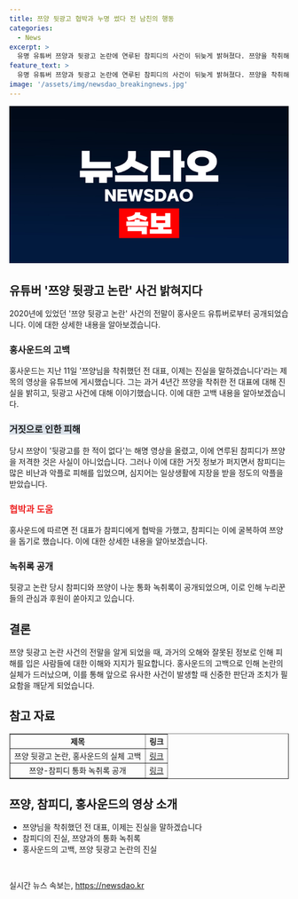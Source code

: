 ```yaml
---
title: 쯔양 뒷광고 협박과 누명 썼다 전 남친의 행동
categories:
  - News
excerpt: >
  유명 유튜버 쯔양과 뒷광고 논란에 연루된 참피디의 사건이 뒤늦게 밝혀졌다. 쯔양을 착취해온 전 대표의 악행과 참피디의 고통스러운 시간, 그리고 쯔양을 저격한 것으로 오해받은 상황까지 상세히 공개됐다. 이에 누리꾼들은 참피디를 지지하며 사건의 진실을 드러내는 참피디의 용기에 감탄했다. 이에 따라 논란의 주요 인물들에 대한 이목이 집중되고 있으며, 수많은 유튜버들과 논란의 주요 관계자들의 행보가 주목받고 있다. (단어수: 88)
feature_text: >
  유명 유튜버 쯔양과 뒷광고 논란에 연루된 참피디의 사건이 뒤늦게 밝혀졌다. 쯔양을 착취해온 전 대표의 악행과 참피디의 고통스러운 시간, 그리고 쯔양을 저격한 것으로 오해받은 상황까지 상세히 공개됐다. 이에 누리꾼들은 참피디를 지지하며 사건의 진실을 드러내는 참피디의 용기에 감탄했다. 이에 따라 논란의 주요 인물들에 대한 이목이 집중되고 있으며, 수많은 유튜버들과 논란의 주요 관계자들의 행보가 주목받고 있다. (단어수: 88)
image: '/assets/img/newsdao_breakingnews.jpg'
---
```


<p><img src="/assets/img/newsdao_breakingnews.jpg" alt="flaretime 속보" /></p>

<h2 data-ke-size="size26">유튜버 '쯔양 뒷광고 논란' 사건 밝혀지다</h2>

<p data-ke-size="size16">2020년에 있었던 '쯔양 뒷광고 논란' 사건의 전말이 홍사운드 유튜버로부터 공개되었습니다. 이에 대한 상세한 내용을 알아보겠습니다.</p>

<h3>홍사운드의 고백</h3>

<p data-ke-size="size16">홍사운드는 지난 11일 '쯔양님을 착취했던 전 대표, 이제는 진실을 말하겠습니다'라는 제목의 영상을 유튜브에 게시했습니다. 그는 과거 4년간 쯔양을 착취한 전 대표에 대해 진실을 밝히고, 뒷광고 사건에 대해 이야기했습니다. 이에 대한 고백 내용을 알아보겠습니다.</p>

<h3><span style="background-color: #21538527;">거짓으로 인한 피해</span></h3>

<p data-ke-size="size16">당시 쯔양이 '뒷광고를 한 적이 없다'는 해명 영상을 올렸고, 이에 연루된 참피디가 쯔양을 저격한 것은 사실이 아니었습니다. 그러나 이에 대한 거짓 정보가 퍼지면서 참피디는 많은 비난과 악플로 피해를 입었으며, 심지어는 일상생활에 지장을 받을 정도의 악플을 받았습니다.</p>

<h3><b><span style="color: #ee2323;">협박과 도움</span></b></h3>

<p data-ke-size="size16">홍사운드에 따르면 전 대표가 참피디에게 협박을 가했고, 참피디는 이에 굴복하여 쯔양을 돕기로 했습니다. 이에 대한 상세한 내용을 알아보겠습니다.</p>

<h3><b>녹취록 공개</b></h3>

<p data-ke-size="size16">뒷광고 논란 당시 참피디와 쯔양이 나눈 통화 녹취록이 공개되었으며, 이로 인해 누리꾼들의 관심과 후원이 쏟아지고 있습니다.</p>

<h2 data-ke-size="size26">결론</h2>

<p data-ke-size="size16">쯔양 뒷광고 논란 사건의 전말을 알게 되었을 때, 과거의 오해와 잘못된 정보로 인해 피해를 입은 사람들에 대한 이해와 지지가 필요합니다. 홍사운드의 고백으로 인해 논란의 실체가 드러났으며, 이를 통해 앞으로 유사한 사건이 발생할 때 신중한 판단과 조치가 필요함을 깨닫게 되었습니다.</p>

<h2 data-ke-size="size26">참고 자료</h2>

<table style="width: 100%;" border="1">
<tbody>
<tr>
<td style="text-align: center; height: 17px;"><b>제목</b></td>
<td style="text-align: center; height: 17px;"><b>링크</b></td>
</tr>
<tr>
<td style="text-align: center; height: 17px;">쯔양 뒷광고 논란, 홍사운드의 실체 고백</td>
<td style="text-align: center; height: 17px;"><a href="https://www.examplelink1.com">링크</a></td>
</tr>
<tr>
<td style="text-align: center; height: 17px;">쯔양-참피디 통화 녹취록 공개</td>
<td style="text-align: center; height: 17px;"><a href="https://www.examplelink2.com">링크</a></td>
</tr>
</tbody>
</table>

<h2 data-ke-size="size26">쯔양, 참피디, 홍사운드의 영상 소개</h2>

<ul>
<li>쯔양님을 착취했던 전 대표, 이제는 진실을 말하겠습니다</li>
<li>참피디의 진실, 쯔양과의 통화 녹취록</li>
<li>홍사운드의 고백, 쯔양 뒷광고 논란의 진실</li>
</ul>

<p data-ke-size="size16">&nbsp;</p>
실시간 뉴스 속보는, <a href="https://newsdao.kr" rel="dofollow">https://newsdao.kr</a>


